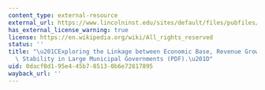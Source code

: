 ```yaml
---
content_type: external-resource
external_url: https://www.lincolninst.edu/sites/default/files/pubfiles/overton_wp17mo1.pdf
has_external_license_warning: true
license: https://en.wikipedia.org/wiki/All_rights_reserved
status: ''
title: "\u201CExploring the Linkage between Economic Base, Revenue Growth, and Revenue\
  \ Stability in Large Municipal Governments (PDF).\u201D"
uid: 0dacf0d1-95e4-45b7-8513-0b6e72817895
wayback_url: ''
---
```

